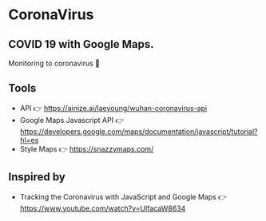 # CoronaVirus

## COVID 19 with Google Maps.

Monitoring to coronavirus 🦠

## Tools

* API 👉 https://ainize.ai/laeyoung/wuhan-coronavirus-api
* Google Maps Javascript API 👉 https://developers.google.com/maps/documentation/javascript/tutorial?hl=es
* Style Maps 👉 https://snazzymaps.com/

## Inspired by

* Tracking the Coronavirus with JavaScript and Google Maps 👉 https://www.youtube.com/watch?v=UlfacaW8634